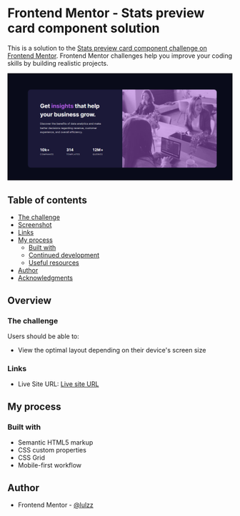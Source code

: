 # Frontend Mentor - Stats preview card component solution

This is a solution to the [Stats preview card component challenge on Frontend Mentor](https://www.frontendmentor.io/challenges/stats-preview-card-component-8JqbgoU62). Frontend Mentor challenges help you improve your coding skills by building realistic projects.

![](./screenshots/screenshot-desktop.png)

## Table of contents

- [The challenge](#the-challenge)
- [Screenshot](#screenshot)
- [Links](#links)
- [My process](#my-process)
  - [Built with](#built-with)
  - [Continued development](#continued-development)
  - [Useful resources](#useful-resources)
- [Author](#author)
- [Acknowledgments](#acknowledgments)

## Overview

### The challenge

Users should be able to:

- View the optimal layout depending on their device's screen size

### Links

- Live Site URL: [Live site URL](https://lulzz.github.io/frontendmentor-status-preview-card/)

## My process

### Built with

- Semantic HTML5 markup
- CSS custom properties
- CSS Grid
- Mobile-first workflow

## Author

- Frontend Mentor - [@lulzz](https://www.frontendmentor.io/profile/lulzz)
